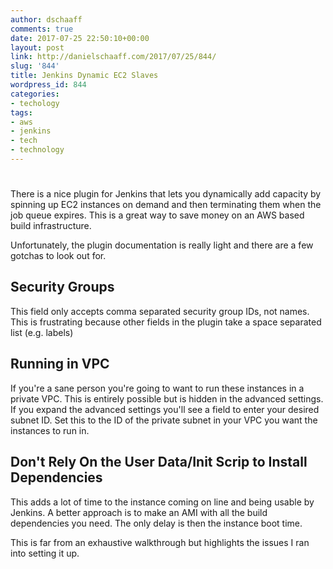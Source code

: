 ```yaml
---
author: dschaaff
comments: true
date: 2017-07-25 22:50:10+00:00
layout: post
link: http://danielschaaff.com/2017/07/25/844/
slug: '844'
title: Jenkins Dynamic EC2 Slaves
wordpress_id: 844
categories:
- techology
tags:
- aws
- jenkins
- tech
- technology
---
```


# 



There is a nice plugin for Jenkins that lets you dynamically add capacity by spinning up EC2 instances on demand and then terminating them when the job queue expires. This is a great way to save money on an AWS based build infrastructure.

Unfortunately, the plugin documentation is really light and there are a few gotchas to look out for.



## Security Groups



This field only accepts comma separated security group IDs, not names. This is frustrating because other fields in the plugin take a space separated list (e.g. labels)



## Running in VPC



If you're a sane person you're going to want to run these instances in a private VPC. This is entirely possible but is hidden in the advanced settings. If you expand the advanced settings you'll see a field to enter your desired subnet ID. Set this to the ID of the private subnet in your VPC you want the instances to run in.



## Don't Rely On the User Data/Init Scrip to Install Dependencies



This adds a lot of time to the instance coming on line and being usable by Jenkins. A better approach is to make an AMI with all the build dependencies you need. The only delay is then the instance boot time.

This is far from an exhaustive walkthrough but highlights the issues I ran into setting it up.
